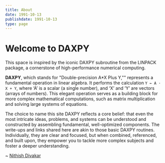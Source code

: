 ```yaml
---
title: About
date: 1991-10-13
publishdate: 1991-10-13
type: page
---
```


# Welcome to DAXPY

This space is inspired by the iconic DAXPY subroutine from the LINPACK package, a cornerstone of high-performance numerical computing.

**DAXPY**, which stands for "Double-precision A*X Plus Y,"" represents a fundamental operation in linear algebra. It performs the calculation `Y ← A ⋅ X + Y`, where ‘A’ is a scalar (a single number), and ‘X’ and ‘Y’ are vectors (arrays of numbers). This elegant operation serves as a building block for more complex mathematical computations, such as matrix multiplication and solving large systems of equations.

The choice to name this site DAXPY reflects a core belief: that even the most intricate ideas, problems, and systems can be understood and constructed by assembling fundamental, well-optimized components. The write-ups and links shared here are akin to those basic DAXPY routines. Individually, they are clear and focused, but when combined, referenced, and built upon, they empower you to tackle more complex subjects and foster a deeper understanding.

~ [Nithish Divakar](https://www.linkedin.com/in/ndivakar/)